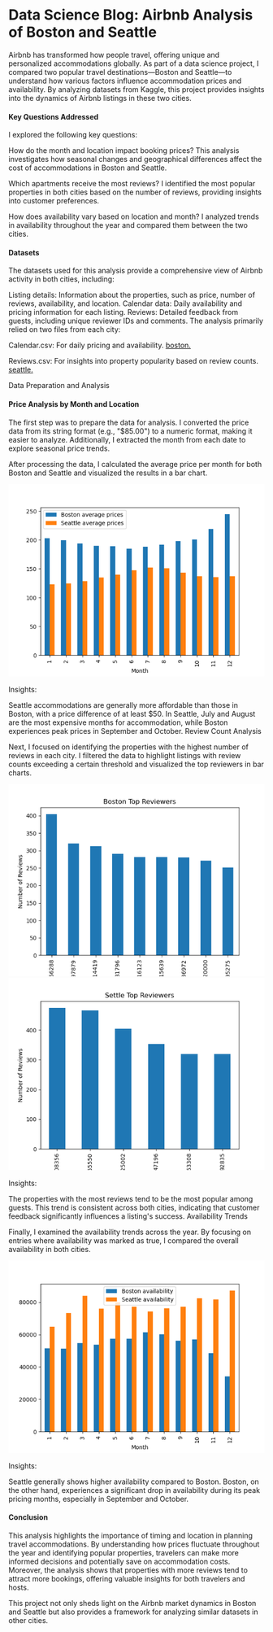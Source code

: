 <h1>Data Science Blog: Airbnb Analysis of Boston and Seattle</h1>

Airbnb has transformed how people travel, offering unique and personalized accommodations globally. As part of a data science project, I compared two popular travel destinations—Boston and Seattle—to understand how various factors influence accommodation prices and availability. By analyzing datasets from Kaggle, this project provides insights into the dynamics of Airbnb listings in these two cities.

<h4>Key Questions Addressed</h4>

I explored the following key questions:

How do the month and location impact booking prices?
This analysis investigates how seasonal changes and geographical differences affect the cost of accommodations in Boston and Seattle.

Which apartments receive the most reviews?
I identified the most popular properties in both cities based on the number of reviews, providing insights into customer preferences.

How does availability vary based on location and month?
I analyzed trends in availability throughout the year and compared them between the two cities.

<h4>Datasets</h4>

The datasets used for this analysis provide a comprehensive view of Airbnb activity in both cities, including:

Listing details: Information about the properties, such as price, number of reviews, availability, and location.
Calendar data: Daily availability and pricing information for each listing.
Reviews: Detailed feedback from guests, including unique reviewer IDs and comments.
The analysis primarily relied on two files from each city:

Calendar.csv: For daily pricing and availability.
<a href="https://www.kaggle.com/airbnb/boston" download> boston. </a>

Reviews.csv: For insights into property popularity based on review counts.
<a href="https://www.kaggle.com/airbnb/seattle" download> seattle. </a>

Data Preparation and Analysis

<h4>Price Analysis by Month and Location</h4>

The first step was to prepare the data for analysis. I converted the price data from its string format (e.g., "$85.00") to a numeric format, making it easier to analyze. Additionally, I extracted the month from each date to explore seasonal price trends.

After processing the data, I calculated the average price per month for both Boston and Seattle and visualized the results in a bar chart.

<img src="images/fig1.png" alt="Price Comparision" />

Insights:

Seattle accommodations are generally more affordable than those in Boston, with a price difference of at least $50.
In Seattle, July and August are the most expensive months for accommodation, while Boston experiences peak prices in September and October.
Review Count Analysis

Next, I focused on identifying the properties with the highest number of reviews in each city. I filtered the data to highlight listings with review counts exceeding a certain threshold and visualized the top reviewers in bar charts.

<img src="images/fig2.png" alt="Boston Top Reviewers" />

<img src="images/fig3.png" alt="Settle Top Reviewers" />

Insights:

The properties with the most reviews tend to be the most popular among guests. This trend is consistent across both cities, indicating that customer feedback significantly influences a listing's success.
Availability Trends

Finally, I examined the availability trends across the year. By focusing on entries where availability was marked as true, I compared the overall availability in both cities.

<img src="images/fig4.png" alt="Availability Comparision" />

Insights:

Seattle generally shows higher availability compared to Boston. Boston, on the other hand, experiences a significant drop in availability during its peak pricing months, especially in September and October.
<h4>Conclusion</h4>

This analysis highlights the importance of timing and location in planning travel accommodations. By understanding how prices fluctuate throughout the year and identifying popular properties, travelers can make more informed decisions and potentially save on accommodation costs. Moreover, the analysis shows that properties with more reviews tend to attract more bookings, offering valuable insights for both travelers and hosts.

This project not only sheds light on the Airbnb market dynamics in Boston and Seattle but also provides a framework for analyzing similar datasets in other cities.
